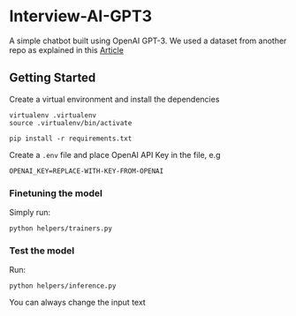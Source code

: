 # Interview-AI-GPT3

A simple chatbot built using OpenAI GPT-3. We used a dataset from another repo as explained in this [Article](https://medium.com/@olahsymbo/fine-tuning-openai-gpt-3-to-build-custom-chatbot-fe2dea524561)  

## Getting Started
Create a virtual environment and install the dependencies

```
virtualenv .virtualenv
source .virtualenv/bin/activate

pip install -r requirements.txt
```

Create a `.env` file and place OpenAI API Key in the file, e.g

``` 
OPENAI_KEY=REPLACE-WITH-KEY-FROM-OPENAI
```

### Finetuning the model

Simply run:

``` 
python helpers/trainers.py
```

### Test the model

Run:

``` 
python helpers/inference.py
```
You can always change the input text
